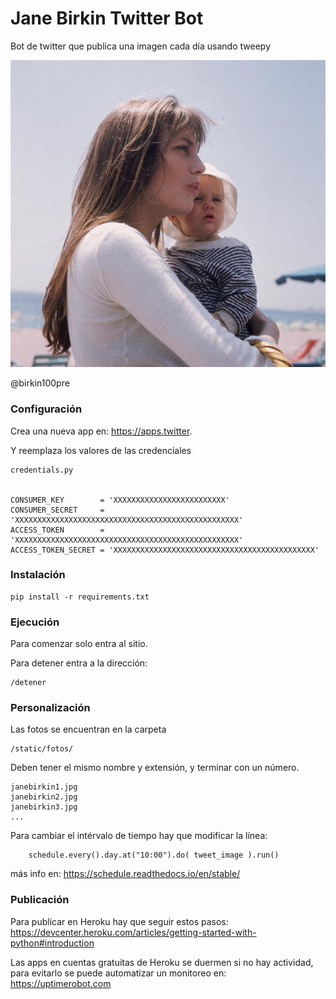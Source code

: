# Jane Birkin Twitter Bot

Bot de twitter que publica una imagen cada día usando tweepy

![Jane Birkin](janebirkin.jpg)

@birkin100pre

### Configuración

Crea una nueva app en:
https://apps.twitter.

Y reemplaza los valores de las credenciales 
```
credentials.py


CONSUMER_KEY        = 'XXXXXXXXXXXXXXXXXXXXXXXXX'
CONSUMER_SECRET     = 'XXXXXXXXXXXXXXXXXXXXXXXXXXXXXXXXXXXXXXXXXXXXXXXXXX'
ACCESS_TOKEN        = 'XXXXXXXXXXXXXXXXXXXXXXXXXXXXXXXXXXXXXXXXXXXXXXXXXX'
ACCESS_TOKEN_SECRET = 'XXXXXXXXXXXXXXXXXXXXXXXXXXXXXXXXXXXXXXXXXXXXX'

```

### Instalación

```
pip install -r requirements.txt
```

### Ejecución

Para comenzar solo entra al sitio.

Para detener entra a la dirección:
```
/detener
```
### Personalización

Las fotos se encuentran en la carpeta
```
/static/fotos/
```
Deben tener el mismo nombre y extensión, y terminar con un número.
```
janebirkin1.jpg
janebirkin2.jpg
janebirkin3.jpg
...
```

Para cambiar el intérvalo de tiempo hay que modificar la línea:
```
    schedule.every().day.at("10:00").do( tweet_image ).run()
```
más info en:
https://schedule.readthedocs.io/en/stable/

###  Publicación

Para publicar en Heroku hay que seguir estos pasos:
https://devcenter.heroku.com/articles/getting-started-with-python#introduction

Las apps en cuentas gratuitas de Heroku se duermen si no hay actividad, para evitarlo se puede automatizar un monitoreo en:
https://uptimerobot.com
